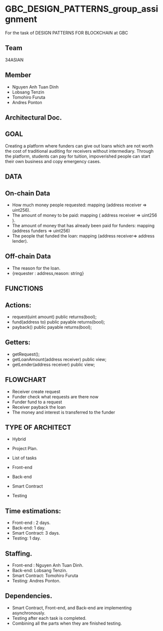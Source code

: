 # GBC_DESIGN_PATTERNS_group_assignment
For the task of DESIGN PATTERNS FOR BLOCKCHAIN at GBC

## Team
34ASIAN

## Member
- Nguyen Anh Tuan Dinh
- Lobsang Tenzin
- Tomohiro Furuta
- Andres Ponton

## Architectural Doc.
## GOAL
Creating a platform where funders can give out loans which are not worth the cost of traditional auditing for receivers without intermediary. Through the platform, students can pay for tuition, impoverished people can start their own business and copy emergency cases.

## DATA
## On-chain Data
- How much money people requested: mapping (address receiver => uint256).
- The amount of money to be paid: mapping ( address receiver => uint256 ).
- The amount of money that has already been paid for funders: mapping (address funders => uint256) 
- The people that funded the loan: mapping (address receiver=> address lender).
## Off-chain Data
- The reason for the loan. 
- {requester : address,reason: string}

## FUNCTIONS
## Actions:
- request(uint amount) public returns(bool);
- fund(address to) public payable returns(bool);
- payback() public payable returns(bool);

## Getters:
- getRequest(); 
- getLoanAmount(address receiver) public view;
- getLender(address receiver) public view;

## FLOWCHART
- Receiver create request
- Funder check what requests are there now
- Funder fund to a request
- Receiver payback the loan
- The money and interest is transferred to the funder

## TYPE OF ARCHITECT
- Hybrid 

- Project Plan.
- List of tasks
- Front-end
- Back-end
- Smart Contract
- Testing

## Time estimations:
- Front-end :  2 days.
- Back-end: 1 day.
- Smart Contract: 3 days.
- Testing: 1 day.

## Staffing.
- Front-end : Nguyen Anh Tuan Dinh.
- Back-end: Lobsang Tenzin.
- Smart Contract: Tomohiro Furuta
- Testing: Andres Ponton. 

## Dependencies.
- Smart Contract, Front-end, and Back-end are implementing asynchronously.
- Testing after each task is completed.
- Combining all the parts when they are finished testing.
